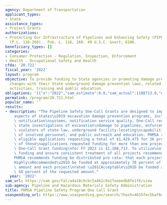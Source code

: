 ```yaml
---
agency: Department of Transportation
applicant_types:
- State
assistance_types:
- Project Grants
authorizations:
- Protecting Our Infrastructure of Pipelines and Enhancing Safety (PIPES) Act of 2020
  (P.L. 116-260).. Pub. L. 116, 260. 49 U.S.C. &sect; 6106.
beneficiary_types: []
categories:
- Consumer Protection - Regulation, Inspection, Enforcement
- Health - Occupational Safety and Health
cfda: '20.721'
fiscal_year: '2022'
layout: program
objective: To provide funding to State agencies in promoting damage prevention, including
  changes with their State underground damage prevention laws, related compliance
  activities, training and public education.
obligations: '[{"x":"2022","sam_estimate":0.0,"sam_actual":1108713.0,"usa_spending_actual":758236.91},{"x":"2023","sam_estimate":1098008.0,"sam_actual":0.0,"usa_spending_actual":-44502.62},{"x":"2024","sam_estimate":1058000.0,"sam_actual":0.0,"usa_spending_actual":0.0}]'
permalink: /program/20.721.html
popular_name: ''
results:
- description: "The Pipeline Safety One-Call Grants are designed to improve various\n\
    aspects of states\u2019 excavation damage prevention programs, including One-Call\
    \ notification\nsystems, notification service quality, One-Call record retention,\
    \ state investigations of excavation\ndamage to pipelines, enforcement against\
    \ violators of state law, underground facility-locating\ncapabilities, training\
    \ of involved personnel, and public outreach and education. PHMSA received\n27\
    \ eligible applications requesting a total of $1,429,475 for 36 projects. Several\
    \ of these\napplications requested funding for more than one project. The available\
    \ One-Call Grant funding\nfor FY 2022 is $1,108,713. To utilize\nall available\
    \ funding and ensure consistent treatment of all projects recommended for award,\n\
    PHMSA recommends funding be distributed pro rata: that each project rated \u201C\
    Highly\nRecommended\u201D be funded at approximately 78 percent of the requested\
    \ amount and each project\nrated \u201CAcceptable\u201D be funded at approximately\
    \ 58 percent of the requested amount."
  year: '2022'
sam_url: https://sam.gov/fal/ada18c9cbc5a462c9a1feeeedb8fe1f6/view
sub-agency: Pipeline and Hazardous Materials Safety Administration
title: PHMSA Pipeline Safety Program One Call Grant
usaspending_url: https://www.usaspending.gov/search/?hash=4635fec5baf6ddf7dc39917f8fddf321
---
```

